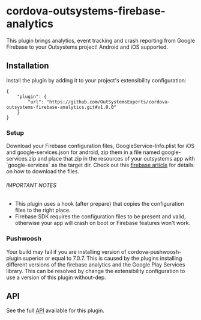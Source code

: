 
# cordova-outsystems-firebase-analytics
This plugin brings analytics, event tracking and crash reporting from Google Firebase to your Outsystems project!  Android and iOS supported.

## Installation
Install the plugin by adding it to your project's extensibility configuration:

```
{
    "plugin": {
        "url": "https://github.com/OutSystemsExperts/cordova-outsystems-firebase-analytics.git#v1.0.0"
    }
}
```

### Setup
Download your Firebase configuration files, GoogleService-Info.plist for iOS and google-services.json for android, zip them in a file named google-services.zip and place that zip in the resources of your outsystems app with ´google-services´ as the target dir.  Check out this [firebase article](https://support.google.com/firebase/answer/7015592) for details on how to download the files.


###### IMPORTANT NOTES
- This plugin uses a hook (after prepare) that copies the configuration files to the right place.
- Firebase SDK requires the configuration files to be present and valid, otherwise your app will crash on boot or Firebase features won't work.

### Pushwoosh
Your build may fail if you are installing version of cordova-pushwoosh-plugin superior or equal to 7.0.7.  This is caused by the plugins installing different versions of the firebase analytics and the Google Play Services library.  This can be resolved by change the extensibility configuration to use a version of this plugin without-dep.

## API

See the full [API](API.md) available for this plugin.